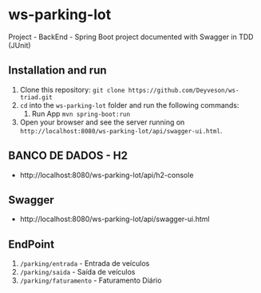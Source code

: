 # ws-parking-lot
Project - BackEnd - Spring Boot project documented with Swagger in TDD (JUnit)

## Installation and run
1. Clone this repository: `git clone https://github.com/Deyveson/ws-triad.git`
2. `cd` into the `ws-parking-lot` folder and run the following commands:
    1. Run App `mvn spring-boot:run`
3. Open your browser and see the server running on `http://localhost:8080/ws-parking-lot/api/swagger-ui.html`.

## BANCO DE DADOS - H2
- http://localhost:8080/ws-parking-lot/api/h2-console

## Swagger
- http://localhost:8080/ws-parking-lot/api/swagger-ui.html

## EndPoint
1. `/parking/entrada` - Entrada de veículos 
2. `/parking/saida` - Saída de veículos
3. `/parking/faturamento` - Faturamento Diário
